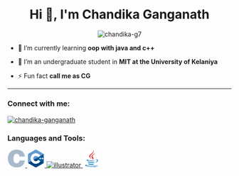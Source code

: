 <h1 align="center">Hi 👋, I'm Chandika Ganganath</h1>
<p align="center"> <img src="https://komarev.com/ghpvc/?username=chandika-g7&label=Profile%20views&color=0e75b6&style=flat" alt="chandika-g7" /> </p>

- 🌱 I’m currently learning **oop with java and c++**

- 🤝 I’m an undergraduate student in **MIT at the University of Kelaniya**

- ⚡ Fun fact **call me as CG**

---

<h3 align="left">Connect with me:</h3>
<p align="left">
<a href="https://linkedin.com/in/chandika-ganganath" target="blank"><img align="center" src="https://raw.githubusercontent.com/rahuldkjain/github-profile-readme-generator/master/src/images/icons/Social/linked-in-alt.svg" alt="chandika-ganganath" height="30" width="40" /></a>
</p>

<h3 align="left">Languages and Tools:</h3>
<p align="left"> <a href="https://www.cprogramming.com/" target="_blank" rel="noreferrer"> <img src="https://raw.githubusercontent.com/devicons/devicon/master/icons/c/c-original.svg" alt="c" width="40" height="40"/> </a> <a href="https://www.w3schools.com/cpp/" target="_blank" rel="noreferrer"> <img src="https://raw.githubusercontent.com/devicons/devicon/master/icons/cplusplus/cplusplus-original.svg" alt="cplusplus" width="40" height="40"/> </a> <a href="https://www.adobe.com/in/products/illustrator.html" target="_blank" rel="noreferrer"> <img src="https://www.vectorlogo.zone/logos/adobe_illustrator/adobe_illustrator-icon.svg" alt="illustrator" width="40" height="40"/> </a> <a href="https://www.java.com" target="_blank" rel="noreferrer"> <img src="https://raw.githubusercontent.com/devicons/devicon/master/icons/java/java-original.svg" alt="java" width="40" height="40"/> </a> </p>
